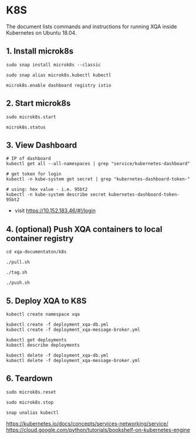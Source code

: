 # K8S
The document lists commands and instructions for running XQA inside Kubernetes on Ubuntu 18.04.

## 1. Install microk8s
```
sudo snap install microk8s --classic

sudo snap alias microk8s.kubectl kubectl

microk8s.enable dashboard registry istio
```

## 2. Start microk8s
```
sudo microk8s.start

microk8s.status
```

## 3. View Dashboard
```
# IP of dashboard
kubectl get all --all-namespaces | grep "service/kubernetes-dashboard"

# get token for login
kubectl -n kube-system get secret | grep "kubernetes-dashboard-token-"

# using: hex value - i.e. 95bt2
kubectl -n kube-system describe secret kubernetes-dashboard-token-95bt2
```
* visit https://10.152.183.46/#!/login

## 4. (optional) Push XQA containers to local container registry
```
cd xqa-documentaton/k8s

./pull.sh

./tag.sh

./push.sh
```

## 5. Deploy XQA to K8S
```
kubectl create namespace xqa

kubectl create -f deployment_xqa-db.yml
kubectl create -f deployment_xqa-message-broker.yml

kubectl get deployments
kubectl describe deployments

kubectl delete -f deployment_xqa-db.yml
kubectl delete -f deployment_xqa-message-broker.yml
```

## 6. Teardown
```
sudo microk8s.reset

sudo microk8s.stop

snap unalias kubectl
```

https://kubernetes.io/docs/concepts/services-networking/service/
https://cloud.google.com/python/tutorials/bookshelf-on-kubernetes-engine